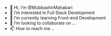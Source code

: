 - 👋 Hi, I’m @MubbashirMahabari
- 👀 I’m interested in Full Stack Development
- 🌱 I’m currently learning Front-end Development
- 💞️ I’m looking to collaborate on ...
- 📫 How to reach me ..

<!---
MubbashirMahabari/MubbashirMahabari is a ✨ special ✨ repository because its `README.md` (this file) appears on your GitHub profile.
You can click the Preview link to take a look at your changes.
--->
